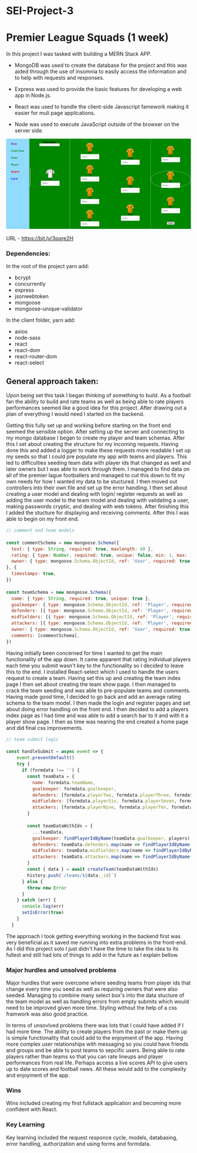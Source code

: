 # SEI-Project-3

# Premier League Squads (1 week)

In this project I was tasked with building a MERN Stack APP.

 - MongoDB was used to create the database for the project and this was aided through the use of insomnia to easily access the information and to help with requests and responses.

 - Express was used to provide the basic features for developing a web app in Node.js.

 - React was used to handle the client-side Javascript famework making it easier for muli page applications.

 - Node was used to execute JavaScript outside of the browser on the server side.

![Picture](create-team.png)

URL - https://bit.ly/3pqre2H

### Dependencies:

In the root of the project yarn add: 
- bcrypt 
- concurrently
- express
- jsonwebtoken
- mongoose
- mongoose-unique-validator

In the client folder, yarn add:

- axios
- node-sass
- react
- react-dom
- react-router-dom
- react-select 

## General approach taken:

Upon being set this task I began thinking of something to build. As a football fan the ability to build and rate teams as well as being able to rate players performances seemed like a good idea for this project. After drawing out a plan of everything I would need I started on the backend.

 Getting this fully set up and working before starting on the front end seemed the sensible option. After setting up the server and connecting to my mongo database I began to create my player and team schemas. After this I set about creating the structure for my incoming requests. Having done this and added a logger to make these requests more readable I set up my seeds so that I could pre populate my app with teams and players. This led to difficulties seeding team data with player ids that changed as well and later owners but I was able to work through them. I managed to find data on all of the premier lague footballers and managed to cut this down to fit my own needs for how I wanted my data to be stuctured. I then moved out controllers into their own file and set up the error handling. I then set about creating a user model and dealing with login/ register requests as well as adding the user model to the team model and dealing with validating a user, making passwords cryptic, and dealing with web tokens. After finishing this I added the stucture for displaying and receiving comments. After this I was able to begin on my front end.


```JavaScript
// comment and team models

const commentSchema = new mongoose.Schema({
  text: { type: String, required: true, maxlength: 80 },
  rating: { type: Number, required: true, unique: false, min: 1, max: 100 },
  owner: { type: mongoose.Schema.ObjectId, ref: 'User', required: true  },
}, {
  timestamps: true,
})

const teamSchema = new mongoose.Schema({
  name: { type: String, required: true, unique: true },
  goalkeeper: { type: mongoose.Schema.ObjectId, ref: 'Player', required: true  },
  defenders: [{ type: mongoose.Schema.ObjectId, ref: 'Player', required: true  }],
  midfielders: [{ type: mongoose.Schema.ObjectId, ref: 'Player', required: true  }],
  attackers: [{ type: mongoose.Schema.ObjectId, ref: 'Player', required: true  }],
  owner: { type: mongoose.Schema.ObjectId, ref: 'User', required: true  },
  comments: [commentSchema],
})
```
Having initially been concerned for time I wanted to get the main functionality of the app down. It came apparent that rating individual players each time you submit wasn't key to the functionality so I decided to leave this to the end. I installed React-select which I used to handle the users request to create a team. Having set this up and creating the team index page I then set about creating the team show page. I then managed to crack the team seeding and was able to pre-populate teams and comments. Having made good time, I decided to go back and add an average rating schema to the team model. I then made the login and register pages and set about doing error handling on the front end. I then decided to add a players index page as I had time and was able to add a search bar to it and with it a player show page. I then as time was nearing the end created a home page and did final css improvements.

```JavaScript
// team submit logic

const handleSubmit = async event => {
    event.preventDefault()
    try {
      if (formdata !== '') {
        const teamData = {
          name: formdata.teamName,
          goalkeeper: formdata.goalkeeper,
          defenders: [formdata.playerTwo, formdata.playerThree, formdata.playerFour, formdata.playerFive],
          midfielders: [formdata.playerSix, formdata.playerSeven, formdata.playerEight],
          attackers: [formdata.playerNine, formdata.playerTen, formdata.playerEleven]
        }

        const teamDataWithIds = {
          ...teamData,
          goalkeeper: findPlayerIdByName(teamData.goalkeeper, players),
          defenders: teamData.defenders.map(name => findPlayerIdByName(name, players)),
          midfielders: teamData.midfielders.map(name => findPlayerIdByName(name, players)),
          attackers: teamData.attackers.map(name => findPlayerIdByName(name, players))
        }
        const { data } = await createTeam(teamDataWithIds)
        history.push(`/teams/${data._id}`)
      } else {
        throw new Error
      }
    } catch (err) {
      console.log(err)
      setIsError(true)
    }
  }
```

The approach I took getting everything working in the backend first was very beneficial as it saved me running into extra problems in the front-end. As I did this project solo I just didn't have the time to take the idea to its fullest and still had lots of things to add in the future as I explain bellow. 


### Major hurdles and unsolved problems

Major hurdles that were overcome where seeding teams from player ids that change every time you seed as well as requiring owners that were also seeded. Managing to combine many select box's into the data stucture of the team model as well as handling errors from empty submits which would need to be improved given more time. Styling without the help of a css framwork was also good practice.

In terms of unsovlved problems there was lots that I could have added if I had more time. The ablilty to create players from the past or make them up is simple functionality that could add to the enjoyment of the app. Having more complex user relationships with messaging so you could have friends and groups and be able to post teams to sepcific users. Being able to rate players rather than teams so that you can rate lineups and player performances from real life. Perhaps access a live scores API to give users up to date scores and football news. All these would add to the complexity and enjoyment of the app.

### Wins

Wins included creating my first fullstack application and becoming more confident with React.

### Key Learning

Key learning included the request responce cycle, models, databasing, error handling, authorization and using forms and formdata.

